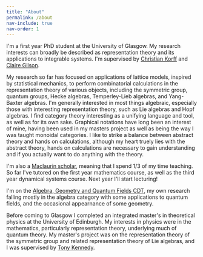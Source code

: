 ```yaml
---
title: "About"
permalink: /about
nav-include: true
nav-order: 1
---
```

I'm a first year PhD student at the University of Glasgow.
My research interests can broadly be described as representation theory and its applications to integrable systems.
I'm supervised by [Christian Korff](https://sites.google.com/view/christiankorff/home/) and [Claire Gilson](https://www.gla.ac.uk/schools/mathematicsstatistics/staff/clairegilson).

My research so far has focused on applications of lattice models, inspired by statistical mechanics, to perform combinatorial calculations in the representation theory of various objects, including the symmetric group, quantum groups, Hecke algebras, Temperley-Lieb algebras, and Yang-Baxter algebras.
I'm generally interested in most things algebraic, especially those with interesting representation theory, such as Lie algebras and Hopf algebras.
I find category theory interesting as a unifying language and tool, as well as for its own sake.
Graphical notations have long been an interest of mine, having been used in my masters project as well as being the way I was taught monoidal categories.
I like to strike a balance between abstract theory and hands on calculations, although my heart truely lies with the abstract theory, hands on calculations are necessary to gain understanding and if you actually want to do anything with the theory.

I'm also a [Maclaurin scholar](https://www.gla.ac.uk/schools/mathematicsstatistics/research/postgraduate/#themaclaurinscholarship), meaning that I spend 1/3 of my time teaching. So far I've tutored on the first year mathematics course, as well as the third year dynamical systems course. Next year I'll start lecturing!

I'm on the [Algebra, Geometry and Quantum Fields CDT](https://www.agq-cdt.org/), my own research falling mostly in the algebra category with some applications to quantum fields, and the occasional appearnance of some geometry.

Before coming to Glasgow I completed an integrated master's in theoretical physics at the University of Edinburgh. My interests in physics were in the mathematics, particularly representation theory, underlying much of quantum theory. My master's project was on the representation theory of the symmetric group and related representation theory of Lie algebras, and I was supervised by [Tony Kennedy](https://www.ph.ed.ac.uk/people/tony-kennedy).

